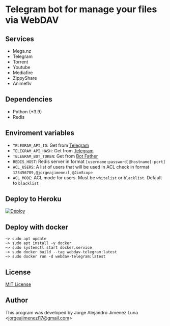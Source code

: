 # Telegram bot for manage your files via WebDAV

## Services
+ Mega.nz
+ Telegram
+ Torrent
+ Youtube
+ Mediafire
+ ZippyShare
+ Animeflv

## Dependencies
+ Python (+3.9)
+ Redis

## Enviroment variables
- `TELEGRAM_API_ID`: Get from [Telegram](https://my.telegram.org)
- `TELEGRAM_API_HASH`: Get from [Telegram](https://my.telegram.org)
- `TELEGRAM_BOT_TOKEN`: Get from [Bot Father](https://t.me/BotFather)
- `REDIS_HOST`: Redis server in format `[username:password]@hostname[:port]`
- `ACL_USERS`: A list of users that will be used in ACL check in format `123456789,@jorgeajimenezl,@JimScope`
- `ACL_MODE`: ACL mode for users. Must be `whitelist` or `blacklist`. Default to `blacklist`

## Deploy to Heroku
[![Deploy](https://www.herokucdn.com/deploy/button.svg)](https://heroku.com/deploy?template=https://github.com/jorgeajimenezl/webdav-telegram)

## Deploy with docker
```shell
~> sudo apt update
~> sudo apt install -y docker
~> sudo systemctl start docker.service
~> sudo docker build --tag webdav-telegram:latest 
~> sudo docker run -d webdav-telegram:latest
```
## License
[MIT License](./LICENSE)

## Author
This program was developed by Jorge Alejandro Jimenez Luna <<jorgeajimenezl17@gmail.com>>
